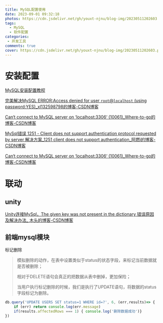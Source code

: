 ```yaml
---
title: MySQL配置使用
date: 2023-09-01 09:32:18
photos: https://cdn.jsdelivr.net/gh/youxt-njnu/blog-img/20230511202603.png
tags: 
  - MySQL
  - 软件配置
categories:
 - 开发工具
comments: true
cover: https://cdn.jsdelivr.net/gh/youxt-njnu/blog-img/20230511202603.png
---
```


# 安装配置

[MySQL安装配置教程](https://blog.csdn.net/SoloVersion/article/details/123760428)

[完美解决MySQL ERROR:Access denied for user `root`@`localhost` (using password:YES)_xl132598798的博客-CSDN博客](https://blog.csdn.net/xl132598798/article/details/106342240)

[Can‘t connect to MySQL server on ‘localhost:3306‘ (10061)_Where-to-go的博客-CSDN博客](https://blog.csdn.net/weixin_45523183/article/details/116358192)

[MySql错误 1251 - Client does not support authentication protocol requested by server 解决方案_1251 client does not support authentication_阿燃i的博客-CSDN博客](https://blog.csdn.net/OCEAN_C/article/details/89719578)

[Can‘t connect to MySQL server on ‘localhost:3306‘ (10061)_Where-to-go的博客-CSDN博客](https://blog.csdn.net/weixin_45523183/article/details/116358192)

# 联动

## unity

[Unity连接MySql，The given key was not present in the dictionary 错误原因及解决办法_ 木头的博客-CSDN博客](https://blog.csdn.net/pstj123456/article/details/105999672)



## 前端mysql模块

标记删除

> 模拟删除的动作，在表中设置类似于status的状态字段，来标记当前数据就是否被删除；
> 
> 相对于DELETE语句会真正的把数据从表中删掉，更加保险；
> 
> 当用户执行标记删除的时候，我们是执行了UPDATE语句，将数据的status字段标记为删除。

```js
db.query('UPDATE USERS SET status=1 WHERE id=?', 6, (err,results)=> {
    if (err) return console.log(err.message)
    if(results.affectedRows === 1) { console.log('删除数据成功')}
})
```
